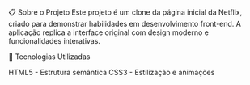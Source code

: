 📋 Sobre o Projeto
Este projeto é um clone da página inicial da Netflix, criado para demonstrar habilidades em desenvolvimento front-end. A aplicação replica a interface original com design moderno e funcionalidades interativas.


🚀 Tecnologias Utilizadas

HTML5 - Estrutura semântica
CSS3 - Estilização e animações
